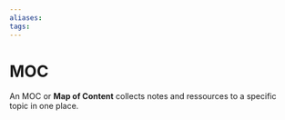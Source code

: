 ```yaml
---
aliases: 
tags: 
---
```


# MOC
An MOC or **Map of Content** collects notes and ressources to a specific topic in one place. 